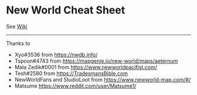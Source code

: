 # New World Cheat Sheet

See [Wiki](https://github.com/SweetSweetGwendoline/NewWorld/wiki)

***

Thanks to

- Xyo#3536 from https://nwdb.info/
- Tspoon#4743 from https://mapgenie.io/new-world/maps/aeternum
- Mala Zedik#0001 from https://www.newworldpacifist.com/
- Tesh#2580 from https://TradesmansBible.com
- NewWorldFans and StudioLoot from https://www.newworld-map.com/#/
- Matsume https://www.reddit.com/user/Matsume1/
